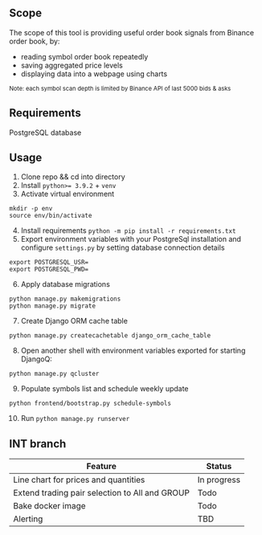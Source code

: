 ## Scope
The scope of this tool is providing useful order book signals from Binance order book, by:
- reading symbol order book repeatedly
- saving aggregated price levels
- displaying data into a webpage using charts

<sub>Note: each symbol scan depth is limited by Binance API of last 5000 bids & asks</sub>

## Requirements
PostgreSQL database


## Usage
1. Clone repo && cd into directory
2. Install `python>= 3.9.2` + `venv`
3. Activate virtual environment
```
mkdir -p env
source env/bin/activate
```
4. Install requirements `python -m pip install -r requirements.txt`
5. Export environment variables with your PostgreSql installation and configure `settings.py` by setting database connection details
```
export POSTGRESQL_USR=
export POSTGRESQL_PWD=
```
6. Apply database migrations
```
python manage.py makemigrations
python manage.py migrate
```
7. Create Django ORM cache table
```
python manage.py createcachetable django_orm_cache_table
```
8. Open another shell with environment variables exported for starting DjangoQ:
```
python manage.py qcluster
```
9. Populate symbols list and schedule weekly update
```
python frontend/bootstrap.py schedule-symbols
```
10. Run `python manage.py runserver`


## INT branch
| Feature      | Status |
| ----------- | ----------- |
| Line chart for prices and quantities      | In progress       |
| Extend trading pair selection to All and GROUP   | Todo        |
| Bake docker image       | Todo       |
| Alerting     | TBD       |
